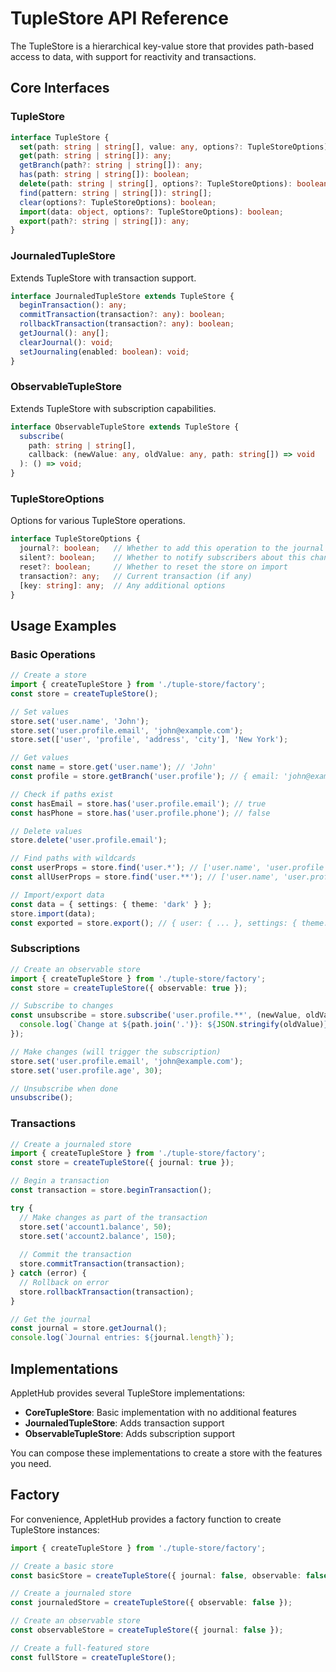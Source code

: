 # TupleStore API Reference

The TupleStore is a hierarchical key-value store that provides path-based access to data, with support for reactivity and transactions.

## Core Interfaces

### TupleStore

```typescript
interface TupleStore {
  set(path: string | string[], value: any, options?: TupleStoreOptions): boolean;
  get(path: string | string[]): any;
  getBranch(path?: string | string[]): any;
  has(path: string | string[]): boolean;
  delete(path: string | string[], options?: TupleStoreOptions): boolean;
  find(pattern: string | string[]): string[];
  clear(options?: TupleStoreOptions): boolean;
  import(data: object, options?: TupleStoreOptions): boolean;
  export(path?: string | string[]): any;
}
```

### JournaledTupleStore

Extends TupleStore with transaction support.

```typescript
interface JournaledTupleStore extends TupleStore {
  beginTransaction(): any;
  commitTransaction(transaction?: any): boolean;
  rollbackTransaction(transaction?: any): boolean;
  getJournal(): any[];
  clearJournal(): void;
  setJournaling(enabled: boolean): void;
}
```

### ObservableTupleStore

Extends TupleStore with subscription capabilities.

```typescript
interface ObservableTupleStore extends TupleStore {
  subscribe(
    path: string | string[],
    callback: (newValue: any, oldValue: any, path: string[]) => void
  ): () => void;
}
```

### TupleStoreOptions

Options for various TupleStore operations.

```typescript
interface TupleStoreOptions {
  journal?: boolean;   // Whether to add this operation to the journal
  silent?: boolean;    // Whether to notify subscribers about this change
  reset?: boolean;     // Whether to reset the store on import
  transaction?: any;   // Current transaction (if any)
  [key: string]: any;  // Any additional options
}
```

## Usage Examples

### Basic Operations

```typescript
// Create a store
import { createTupleStore } from './tuple-store/factory';
const store = createTupleStore();

// Set values
store.set('user.name', 'John');
store.set('user.profile.email', 'john@example.com');
store.set(['user', 'profile', 'address', 'city'], 'New York');

// Get values
const name = store.get('user.name'); // 'John'
const profile = store.getBranch('user.profile'); // { email: 'john@example.com', address: { city: 'New York' } }

// Check if paths exist
const hasEmail = store.has('user.profile.email'); // true
const hasPhone = store.has('user.profile.phone'); // false

// Delete values
store.delete('user.profile.email');

// Find paths with wildcards
const userProps = store.find('user.*'); // ['user.name', 'user.profile']
const allUserProps = store.find('user.**'); // ['user.name', 'user.profile', 'user.profile.address', 'user.profile.address.city']

// Import/export data
const data = { settings: { theme: 'dark' } };
store.import(data);
const exported = store.export(); // { user: { ... }, settings: { theme: 'dark' } }
```

### Subscriptions

```typescript
// Create an observable store
import { createTupleStore } from './tuple-store/factory';
const store = createTupleStore({ observable: true });

// Subscribe to changes
const unsubscribe = store.subscribe('user.profile.**', (newValue, oldValue, path) => {
  console.log(`Change at ${path.join('.')}: ${JSON.stringify(oldValue)} → ${JSON.stringify(newValue)}`);
});

// Make changes (will trigger the subscription)
store.set('user.profile.email', 'john@example.com');
store.set('user.profile.age', 30);

// Unsubscribe when done
unsubscribe();
```

### Transactions

```typescript
// Create a journaled store
import { createTupleStore } from './tuple-store/factory';
const store = createTupleStore({ journal: true });

// Begin a transaction
const transaction = store.beginTransaction();

try {
  // Make changes as part of the transaction
  store.set('account1.balance', 50);
  store.set('account2.balance', 150);
  
  // Commit the transaction
  store.commitTransaction(transaction);
} catch (error) {
  // Rollback on error
  store.rollbackTransaction(transaction);
}

// Get the journal
const journal = store.getJournal();
console.log(`Journal entries: ${journal.length}`);
```

## Implementations

AppletHub provides several TupleStore implementations:

- **CoreTupleStore**: Basic implementation with no additional features
- **JournaledTupleStore**: Adds transaction support
- **ObservableTupleStore**: Adds subscription support

You can compose these implementations to create a store with the features you need.

## Factory

For convenience, AppletHub provides a factory function to create TupleStore instances:

```typescript
import { createTupleStore } from './tuple-store/factory';

// Create a basic store
const basicStore = createTupleStore({ journal: false, observable: false });

// Create a journaled store
const journaledStore = createTupleStore({ observable: false });

// Create an observable store
const observableStore = createTupleStore({ journal: false });

// Create a full-featured store
const fullStore = createTupleStore();
```